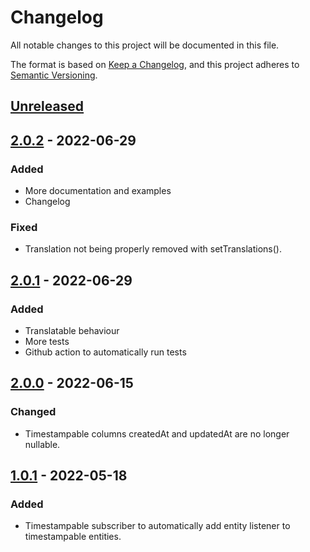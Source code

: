 # Changelog
All notable changes to this project will be documented in this file.

The format is based on [Keep a Changelog](https://keepachangelog.com/en/1.0.0/),
and this project adheres to [Semantic Versioning](https://semver.org/spec/v2.0.0.html).

## [Unreleased]

## [2.0.2] - 2022-06-29
### Added
- More documentation and examples
- Changelog

### Fixed
- Translation not being properly removed with setTranslations().

## [2.0.1] - 2022-06-29
### Added
- Translatable behaviour
- More tests
- Github action to automatically run tests

## [2.0.0] - 2022-06-15
### Changed
- Timestampable columns createdAt and updatedAt are no longer nullable.

## [1.0.1] - 2022-05-18
### Added
- Timestampable subscriber to automatically add entity listener to timestampable entities.

[Unreleased]: https://github.com/Cloudstek/doctrine-behaviour/compare/v2.0.2...develop
[2.0.2]: https://github.com/Cloudstek/doctrine-behaviour/compare/v2.0.1...v2.0.2
[2.0.1]: https://github.com/Cloudstek/doctrine-behaviour/compare/v2.0.0...v2.0.1
[2.0.0]: https://github.com/Cloudstek/doctrine-behaviour/compare/v1.0.1...v2.0.0
[1.0.1]: https://github.com/Cloudstek/doctrine-behaviour/compare/v1.0.0...v1.0.1
[1.0.0]: https://github.com/Cloudstek/doctrine-behaviour/releases/tag/v1.0.0
